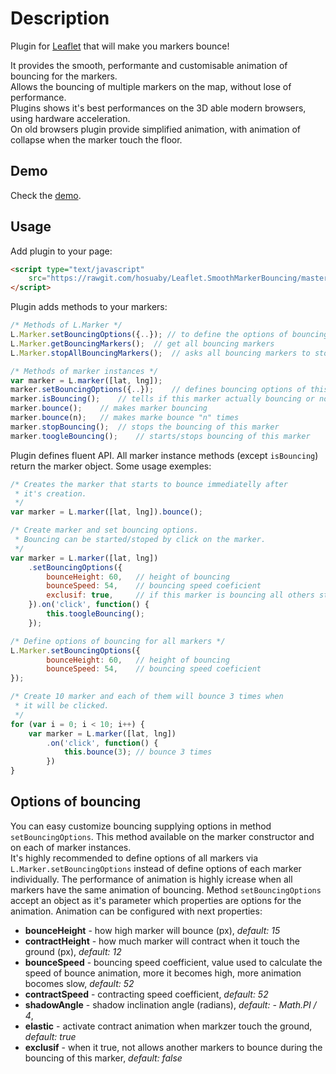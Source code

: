 Description
===========
Plugin for [Leaflet](http://leafletjs.com/) that will make you markers bounce!

It provides the smooth, performante and customisable animation of bouncing for
the markers.  
Allows the bouncing of multiple markers on the map, without lose of performance.  
Plugins shows it's best performances on the 3D able modern browsers, using hardware acceleration.  
On old browsers plugin provide simplified animation, with animation of collapse when the marker touch the floor.

Demo
----
Check the [demo](http://hosuaby.github.io/Leaflet.SmoothMarkerBouncing/).

Usage
-----
Add plugin to your page:
```html
<script type="text/javascript"
    src="https://rawgit.com/hosuaby/Leaflet.SmoothMarkerBouncing/master/leaflet.smoothmarkerbouncing.js">
</script>
```
Plugin adds methods to your markers:
```javascript
/* Methods of L.Marker */
L.Marker.setBouncingOptions({..}); // to define the options of bouncing for all markers
L.Marker.getBouncingMarkers();  // get all bouncing markers
L.Marker.stopAllBouncingMarkers();  // asks all bouncing markers to stop

/* Methods of marker instances */
var marker = L.marker([lat, lng]);
marker.setBouncingOptions({..});    // defines bouncing options of this marker
marker.isBouncing();    // tells if this marker actually bouncing or not
marker.bounce();    // makes marker bouncing
marker.bounce(n);   // makes marke bounce "n" times
marker.stopBouncing();  // stops the bouncing of this marker
marker.toogleBouncing();    // starts/stops bouncing of this marker
```
Plugin defines fluent API. All marker instance methods (except `isBouncing`) return the marker object.
Some usage exemples:
```javascript
/* Creates the marker that starts to bounce immediatelly after
 * it's creation.
 */
var marker = L.marker([lat, lng]).bounce();

/* Create marker and set bouncing options.
 * Bouncing can be started/stoped by click on the marker.
 */
var marker = L.marker([lat, lng])
    .setBouncingOptions({
        bounceHeight: 60,   // height of bouncing
        bounceSpeed: 54,    // bouncing speed coeficient
        exclusif: true,     // if this marker is bouncing all others stop
    }).on('click', function() {
        this.toogleBouncing();
    });

/* Define options of bouncing for all markers */
L.Marker.setBouncingOptions({
        bounceHeight: 60,   // height of bouncing
        bounceSpeed: 54,    // bouncing speed coeficient
});

/* Create 10 marker and each of them will bounce 3 times when
 * it will be clicked.
 */
for (var i = 0; i < 10; i++) {
    var marker = L.marker([lat, lng])
        .on('click', function() {
            this.bounce(3); // bounce 3 times
        })
}
```

Options of bouncing
----------------
You can easy customize bouncing supplying options in method `setBouncingOptions`. This method available on the marker constructor and on each of marker instances.  
It's highly recommended to define options of all markers via `L.Marker.setBouncingOptions` instead of define options of each marker individually. The
performance of animation is highly icrease when all markers have the same animation of bouncing.
Method `setBouncingOptions` accept an object as it's parameter which properties are options for the animation. Animation can be configured with next
properties:
- **bounceHeight** - how high marker will bounce (px), *default: 15*
- **contractHeight** - how much marker will contract when it touch the ground (px), *default: 12*
- **bounceSpeed** - bouncing speed coefficient, value used to calculate the speed of bounce animation, more it becomes high, more animation bocomes slow, *default: 52*
- **contractSpeed** - contracting speed coefficient, *default: 52*
- **shadowAngle** - shadow inclination angle (radians), *default: - Math.PI / 4*,
- **elastic** - activate contract animation when markzer touch the ground, *default: true*
- **exclusif** - when it true, not allows another markers to bounce during the bouncing of this marker, *default: false*